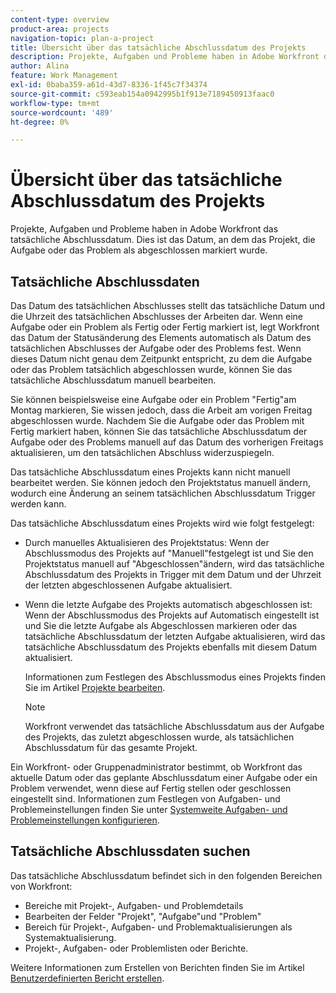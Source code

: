 ```yaml
---
content-type: overview
product-area: projects
navigation-topic: plan-a-project
title: Übersicht über das tatsächliche Abschlussdatum des Projekts
description: Projekte, Aufgaben und Probleme haben in Adobe Workfront das tatsächliche Abschlussdatum. Dies ist das Datum, an dem das Projekt, die Aufgabe oder das Problem als abgeschlossen markiert wurde.
author: Alina
feature: Work Management
exl-id: 0baba359-a61d-43d7-8336-1f45c7f34374
source-git-commit: c593eab154a0942995b1f913e7189450913faac0
workflow-type: tm+mt
source-wordcount: '489'
ht-degree: 0%

---
```


# Übersicht über das tatsächliche Abschlussdatum des Projekts

Projekte, Aufgaben und Probleme haben in Adobe Workfront das tatsächliche Abschlussdatum. Dies ist das Datum, an dem das Projekt, die Aufgabe oder das Problem als abgeschlossen markiert wurde.

## Tatsächliche Abschlussdaten

Das Datum des tatsächlichen Abschlusses stellt das tatsächliche Datum und die Uhrzeit des tatsächlichen Abschlusses der Arbeiten dar. Wenn eine Aufgabe oder ein Problem als Fertig oder Fertig markiert ist, legt Workfront das Datum der Statusänderung des Elements automatisch als Datum des tatsächlichen Abschlusses der Aufgabe oder des Problems fest. Wenn dieses Datum nicht genau dem Zeitpunkt entspricht, zu dem die Aufgabe oder das Problem tatsächlich abgeschlossen wurde, können Sie das tatsächliche Abschlussdatum manuell bearbeiten.

Sie können beispielsweise eine Aufgabe oder ein Problem &quot;Fertig&quot;am Montag markieren, Sie wissen jedoch, dass die Arbeit am vorigen Freitag abgeschlossen wurde. Nachdem Sie die Aufgabe oder das Problem mit Fertig markiert haben, können Sie das tatsächliche Abschlussdatum der Aufgabe oder des Problems manuell auf das Datum des vorherigen Freitags aktualisieren, um den tatsächlichen Abschluss widerzuspiegeln.

Das tatsächliche Abschlussdatum eines Projekts kann nicht manuell bearbeitet werden. Sie können jedoch den Projektstatus manuell ändern, wodurch eine Änderung an seinem tatsächlichen Abschlussdatum Trigger werden kann.

Das tatsächliche Abschlussdatum eines Projekts wird wie folgt festgelegt:

* Durch manuelles Aktualisieren des Projektstatus: Wenn der Abschlussmodus des Projekts auf &quot;Manuell&quot;festgelegt ist und Sie den Projektstatus manuell auf &quot;Abgeschlossen&quot;ändern, wird das tatsächliche Abschlussdatum des Projekts in Trigger mit dem Datum und der Uhrzeit der letzten abgeschlossenen Aufgabe aktualisiert.
* Wenn die letzte Aufgabe des Projekts automatisch abgeschlossen ist: Wenn der Abschlussmodus des Projekts auf Automatisch eingestellt ist und Sie die letzte Aufgabe als Abgeschlossen markieren oder das tatsächliche Abschlussdatum der letzten Aufgabe aktualisieren, wird das tatsächliche Abschlussdatum des Projekts ebenfalls mit diesem Datum aktualisiert.

  Informationen zum Festlegen des Abschlussmodus eines Projekts finden Sie im Artikel [Projekte bearbeiten](../../../manage-work/projects/manage-projects/edit-projects.md).

  >[!NOTE]
  >
  >Workfront verwendet das tatsächliche Abschlussdatum aus der Aufgabe des Projekts, das zuletzt abgeschlossen wurde, als tatsächlichen Abschlussdatum für das gesamte Projekt.

Ein Workfront- oder Gruppenadministrator bestimmt, ob Workfront das aktuelle Datum oder das geplante Abschlussdatum einer Aufgabe oder ein Problem verwendet, wenn diese auf Fertig stellen oder geschlossen eingestellt sind. Informationen zum Festlegen von Aufgaben- und Problemeinstellungen finden Sie unter [Systemweite Aufgaben- und Problemeinstellungen konfigurieren](../../../administration-and-setup/set-up-workfront/configure-system-defaults/set-task-issue-preferences.md).

<!--this statement is confusing, not sure what it is referring to, so I am drafting this for now: The value for the Actual Completion Date is always what is considered the current date and time.-->



## Tatsächliche Abschlussdaten suchen

Das tatsächliche Abschlussdatum befindet sich in den folgenden Bereichen von Workfront:

* Bereiche mit Projekt-, Aufgaben- und Problemdetails
* Bearbeiten der Felder &quot;Projekt&quot;, &quot;Aufgabe&quot;und &quot;Problem&quot;
* Bereich für Projekt-, Aufgaben- und Problemaktualisierungen als Systemaktualisierung.
* Projekt-, Aufgaben- oder Problemlisten oder Berichte.

Weitere Informationen zum Erstellen von Berichten finden Sie im Artikel [Benutzerdefinierten Bericht erstellen](../../../reports-and-dashboards/reports/creating-and-managing-reports/create-custom-report.md).
